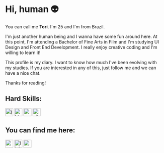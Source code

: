 # Hi, human 👽

<p>You can call me <b>Tori</b>. I'm 25 and I'm from Brazil.</p>
<p></p>I'm just another human being and I wanna have some fun around here. At this point, I'm attending a Bachelor of Fine Arts in Film and I'm studying UI Design and Front End Development. I really enjoy creative coding and I'm willing to learn it!</p>
<p>This profile is my diary. I want to know how much I've been evolving with my studies. If you are interested in any of this, just follow me and we can have a nice chat.</p>
<p>Thanks for reading!</p>
 
## Hard Skills:
[<img src='https://img.shields.io/badge/JavaScript-F7DF1E?style=for-the-badge&logo=javascript&logoColor=black' alt='javascript' height='25'>](https://www.javascript.com/) [<img src='https://img.shields.io/badge/HTML5-E34F26?style=for-the-badge&logo=html5&logoColor=white' alt='html5' height='25'>](https://html.spec.whatwg.org/multipage/) [<img src='https://img.shields.io/badge/CSS3-1572B6?style=for-the-badge&logo=css3&logoColor=white' alt='css3' height='25'>](https://www.w3.org/Style/CSS/Overview.en.html) [<img src='https://img.shields.io/badge/Git-E34F26?style=for-the-badge&logo=git&logoColor=white' alt='git' height='25'>](https://git-scm.com/) 

## You can find me here:
  
[<img src='https://img.shields.io/badge/Gmail-D14836?style=for-the-badge&logo=gmail&logoColor=white' alt='gmail' height='25'>](mailto:vitoria.avendano@gmail.com) [<img src='https://img.shields.io/badge/LinkedIn-0077B5?style=for-the-badge&logo=linkedin&logoColor=white' alt='linkedin' height='25'>](https://www.linkedin.com/in/vitoria-avendano/) [<img src='https://img.shields.io/badge/Medium-12100E?style=for-the-badge&logo=medium&logoColor=white' alt='medium' height='25'>](https://medium.com/@vitoria.avendano)  
